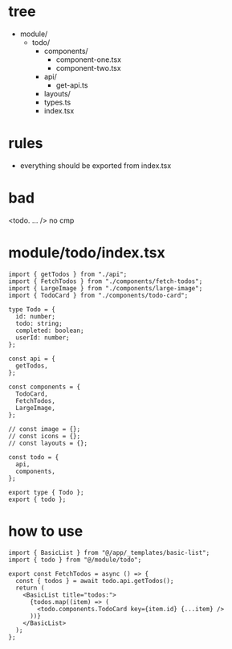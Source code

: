 # tree

- module/
  - todo/
    - components/
      - component-one.tsx
      - component-two.tsx
    - api/
      - get-api.ts
    - layouts/
    - types.ts
    - index.tsx

# rules

- everything should be exported from index.tsx

# bad

<todo. ... /> no cmp

# module/todo/index.tsx

```
import { getTodos } from "./api";
import { FetchTodos } from "./components/fetch-todos";
import { LargeImage } from "./components/large-image";
import { TodoCard } from "./components/todo-card";

type Todo = {
  id: number;
  todo: string;
  completed: boolean;
  userId: number;
};

const api = {
  getTodos,
};

const components = {
  TodoCard,
  FetchTodos,
  LargeImage,
};

// const image = {};
// const icons = {};
// const layouts = {};

const todo = {
  api,
  components,
};

export type { Todo };
export { todo };
```

# how to use

```
import { BasicList } from "@/app/_templates/basic-list";
import { todo } from "@/module/todo";

export const FetchTodos = async () => {
  const { todos } = await todo.api.getTodos();
  return (
    <BasicList title="todos:">
      {todos.map((item) => (
        <todo.components.TodoCard key={item.id} {...item} />
      ))}
    </BasicList>
  );
};
```
